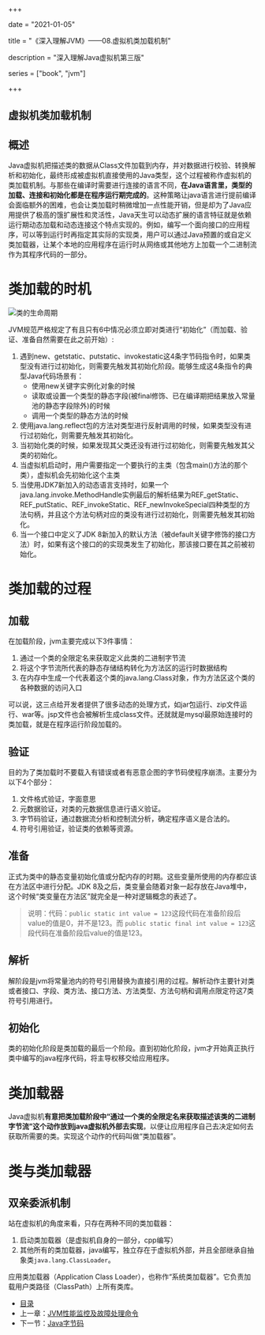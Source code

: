 +++

date = "2021-01-05"

title = "《深入理解JVM》——08.虚拟机类加载机制"

description = "深入理解Java虚拟机第三版"

series = ["book", "jvm"]

+++

## 虚拟机类加载机制

概述
-

Java虚拟机把描述类的数据从Class文件加载到内存，并对数据进行校验、转换解析和初始化，最终形成被虚拟机直接使用的Java类型，这个过程被称作虚拟机的类加载机制。与那些在编译时需要进行连接的语言不同，**在Java语言里，类型的加载、连接和初始化都是在程序运行期完成的**。这种策略让java语言进行提前编译会面临额外的困难，也会让类加载时稍微增加一点性能开销，但是却为了Java应用提供了极高的饿扩展性和灵活性，Java天生可以动态扩展的语言特征就是依赖运行期动态加载和动态连接这个特点实现的。例如，编写一个面向接口的应用程序，可以等到运行时再指定其实际的实现类，用户可以通过Java预置的或自定义类加载器，让某个本地的应用程序在运行时从网络或其他地方上加载一个二进制流作为其程序代码的一部分。

# 类加载的时机


![类的生命周期](https://yunteng9345.github.io/images/jvm/JVM-class-run-01.png)

JVM规范严格规定了有且只有6中情况必须立即对类进行“初始化”（而加载、验证、准备自然需要在此之前开始）:
1. 遇到new、getstatic、putstatic、invokestatic这4条字节码指令时，如果类型没有进行过初始化，则需要先触发其初始化阶段。能够生成这4条指令的典型Java代码场景有：
    - 使用new关键字实例化对象的时候
    - 读取或设置一个类型的静态字段(被final修饰、已在编译期把结果放入常量池的静态字段除外)的时候
    - 调用一个类型的静态方法的时候
2. 使用java.lang.reflect包的方法对类型进行反射调用的时候，如果类型没有进行过初始化，则需要先触发其初始化。
3. 当初始化类的时候，如果发现其父类还没有进行过初始化，则需要先触发其父类的初始化。
4. 当虚拟机启动时，用户需要指定一个要执行的主类（包含main()方法的那个类），虚拟机会先初始化这个主类 
5. 当使用JDK7新加入的动态语言支持时，如果一个java.lang.invoke.MethodHandle实例最后的解析结果为REF_getStatic、REF_putStatic、REF_invokeStatic、REF_newInvokeSpecial四种类型的方法句柄，并且这个方法句柄对应的类没有进行过初始化，则需要先触发其初始化。
6. 当一个接口中定义了JDK 8新加入的默认方法（被default关键字修饰的接口方法）时，如果有这个接口的的实现类发生了初始化，那该接口要在其之前被初始化。


# 类加载的过程
加载
-

在加载阶段，jvm主要完成以下3件事情：
1. 通过一个类的全限定名来获取定义此类的二进制字节流
2. 将这个字节流所代表的静态存储结构转化为方法区的运行时数据结构
3. 在内存中生成一个代表着这个类的java.lang.Class对象，作为方法区这个类的各种数据的访问入口

可以说，这三点给开发者提供了很多动态的处理方式，如jar包运行、zip文件运行、war等。jsp文件也会被解析生成class文件。还就就是mysql最原始连接时的类加载，就是在程序运行阶段加载的。

验证
-

目的为了类加载时不要载入有错误或者有恶意企图的字节码使程序崩溃。主要分为以下4个部分：
1. 文件格式验证，字面意思
2. 元数据验证，对类的元数据信息进行语义验证。
3. 字节码验证，通过数据流分析和控制流分析，确定程序语义是合法的。
4. 符号引用验证，验证类的依赖等资源。

准备
-
正式为类中的静态变量初始化值或分配内存的时期。这些变量所使用的内存都应该在方法区中进行分配。JDK 8及之后，类变量会随着对象一起存放在Java堆中，这个时候“类变量在方法区”就完全是一种对逻辑概念的表述了。
> 说明：代码：`public static int value = 123`这段代码在准备阶段后value的值是0，并不是123。而 `public static final int value = 123`这段代码在准备阶段后value的值是123。

解析
-
解阶段是jvm将常量池内的符号引用替换为直接引用的过程。解析动作主要针对类或者接口、字段、类方法、接口方法、方法类型、方法句柄和调用点限定符这7类符号引用进行。

初始化
-
类的初始化阶段是类加载的最后一个阶段。直到初始化阶段，jvm才开始真正执行类中编写的java程序代码，将主导权移交给应用程序。

# 类加载器

Java虚拟机**有意把类加载阶段中“通过一个类的全限定名来获取描述该类的二进制字节流”这个动作放到java虚拟机外部去实现**，以便让应用程序自己去决定如何去获取所需要的类。实现这个动作的代码叫做“类加载器”。

# 类与类加载器

双亲委派机制
-
站在虚拟机的角度来看，只存在两种不同的类加载器：
1. 启动类加载器（是虚拟机自身的一部分，cpp编写）
2. 其他所有的类加载器，java编写，独立存在于虚拟机外部，并且全部继承自抽象类`java.lang.ClassLoader`。

应用类加载器（Application Class Loader），也称作“系统类加载器”。它负责加载用户类路径（ClassPath）上所有类库。


- [目录](../)
- 上一章：[JVM性能监控及故障处理命令](../jvm-7-class-struct)
- 下一节：[Java字节码](../jvm-8-byte-code)


















































